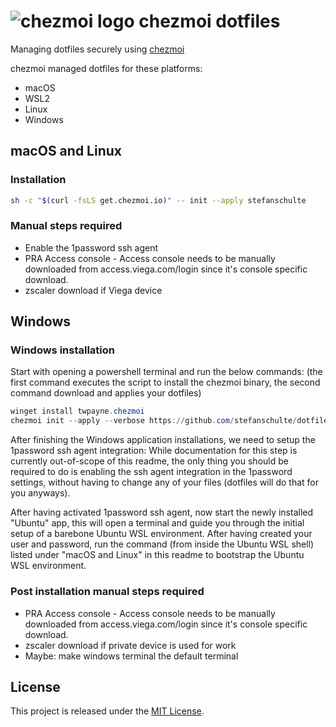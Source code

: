 # ![chezmoi logo](https://github.com/twpayne/chezmoi/blob/master/assets/images/logo-144px.svg) chezmoi dotfiles

Managing dotfiles securely using [chezmoi](https://chezmoi.io)

chezmoi managed dotfiles for these platforms:

- macOS
- WSL2
- Linux
- Windows

## macOS and Linux

### Installation

```bash {"id":"01J71HR6TYNDB008RKTP5T162D"}
sh -c "$(curl -fsLS get.chezmoi.io)" -- init --apply stefanschulte
```

### Manual steps required

- Enable the 1password ssh agent
- PRA Access console - Access console needs to be manually downloaded from access.viega.com/login since it's console specific download.
- zscaler download if Viega device

## Windows

### Windows installation

Start with opening a powershell terminal and run the below commands:
(the first command executes the script to install the chezmoi binary, the second command download and applies your dotfiles)

```powershell {"id":"01J71HR6TYNDB008RKTSYZ441E"}
winget install twpayne.chezmoi
chezmoi init --apply --verbose https://github.com/stefanschulte/dotfiles.git
```

After finishing the Windows application installations, we need to setup the 1password ssh agent integration:
While documentation for this step is currently out-of-scope of this readme, the only thing you should be required to do is enabling the ssh agent integration in the 1password settings, without having to change any of your files (dotfiles will do that for you anyways).

After having activated 1password ssh agent, now start the newly installed "Ubuntu" app, this will open a terminal and guide you through the initial setup of a barebone Ubuntu WSL environment.
After having created your user and password, run the command (from inside the Ubuntu WSL shell) listed under "macOS and Linux" in this readme to bootstrap the Ubuntu WSL environment.

### Post installation manual steps required

- PRA Access console - Access console needs to be manually downloaded from access.viega.com/login since it's console specific download.
- zscaler download if private device is used for work
- Maybe: make windows terminal the default terminal

## License

This project is released under the [MIT License](https://github.com/stefanschulte/dotfiles/blob/main/LICENSE).

